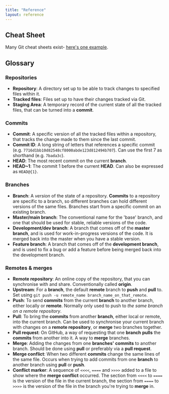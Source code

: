 ```yaml
---
title: "Reference"
layout: reference
---
```


## Cheat Sheet

Many Git cheat sheets exist- [here's one example](https://www.atlassian.com/git/tutorials/atlassian-git-cheatsheet).

## Glossary

### Repositories
* **Repository**: A directory set up to be able to track changes to specified files within it.
* **Tracked files**: Files set up to have their changes tracked via Git.
* **Staging Area**: A temporary record of the current state of all the tracked files, that can be turned into a **commit**.

### Commits
* **Commit**: A specific version of all the tracked files within a repository, that tracks the change made to them since the last commit.
* **Commit ID**: A long string of letters that references a specific commit (e.g. `7716d1bb10d82548cf8000abde123d812494b707`). Can use the first 7 as shorthand (e.g. `7bada3c`).
* **HEAD**: The most recent commit on the current **branch**.
* **HEAD~1**: The commit 1 before the current **HEAD**. Can also be expressed as `HEAD@{1}`.

### Branches
* **Branch**: A *version* of the state of a repository. **Commits** to a repository are specific to a branch, so different branches can hold different versions of the same files. Branches start from a specific commit on an existing branch.
* **Master/main branch**: The conventional name for the 'base' branch, and one that should be used for stable, reliable versions of the code.
* **Development/dev branch**: A branch that comes off of the **master branch**, and is used for work-in-progress versions of the code. It is merged back into the master when you have a stable version.
* **Feature branch**: A branch that comes off of the **development branch**, and is used to fix a bug or add a feature before being merged back into the development branch.

### Remotes & merges
* **Remote repository**: An online copy of the repository, that you can synchronise with and share. Conventionally called **origin**.
* **Upstream**: For a **branch**, the default **remote** branch to **push** and **pull** to. Set using `git push -u remote_name branch_name_on_that_remote`.
* **Push**: To send **commits** from the current **branch** to another branch, either locally or **remote**. Normally only used to push to *the same branch on a remote repository*.
* **Pull**: To bring the **commits** from another **branch**, either local or remote, into the current branch. Can be used to synchronise your current branch with changes on a **remote repository**, or **merge** two branches together.
* **Pull request**: On GitHub, a way of requesting that one **branch** **pulls** the **commits** from another into it. A way to **merge** branches.
* **Merge**: Adding the changes from one **branches'** **commits** to another branch. Should be done using **pull** or preferably via a **pull request**.
* **Merge conflict**: When two different **commits** change the same lines of the same file. Occurs when trying to add commits from one **branch** to another branch using **pull** or **push**.
* **Conflict marker**: A sequence of `<<<<`, `====` and `>>>>` added to a file to show where the **merge conflict** occurred. The section from `<<<<` to `====` is the version of the file in the current branch, the section from `====` to `>>>>` is the version of the file in the branch you're trying to **merge** in.

